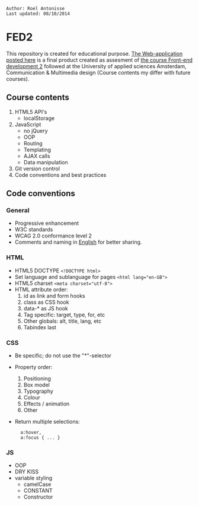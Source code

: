 	Author: Roel Antonisse
	Last updated: 08/10/2014

# FED2
This repository is created for educational purpose. [The Web-application posted here](https://github.com/rvantonisse/FED2/tree/master/webapp) is a final product created as assesment of [the course Front-end development 2](https://github.com/CMDA/FED2) followed at the University of applied sciences Amsterdam, Communication & Multimedia design (Course contents my differ with future courses).

## Course contents

1. HTML5 API's
	* localStorage
2. JavaScript
	* no jQuery
	* OOP
	* Routing
	* Templating
	* AJAX calls
	* Data manipulation
3. Git version control
4. Code conventions and best practices

## Code conventions

### General

* Progressive enhancement
* W3C standards
* WCAG 2.0 conformance level 2
* Comments and naming in [English](http://coub.com/view/3xx0dgl0) for better sharing.

### HTML

* HTML5 DOCTYPE `<!DOCTYPE html>`
* Set language and sublanguage for pages `<html lang="en-GB">`
* HTML5 charset `<meta charset="utf-8">`
* HTML attribute order:
	1. id as link and form hooks
	2. class as CSS hook
	3. data-* as JS hook
	4. Tag specific: target, type, for, etc
	5. Other globals: alt, title, lang, etc
	6. Tabindex last

### CSS

* Be specific; do not use the "*"-selector
* Property order:
	1. Positioning
	2. Box model
	3. Typography
	4. Colour
	5. Effects / animation
	6. Other
* Return multiple selections:

		a:hover,
		a:focus { ... }

### JS

* OOP
* DRY KISS
* variable styling
	* camelCase
	* CONSTANT
	* Constructor
